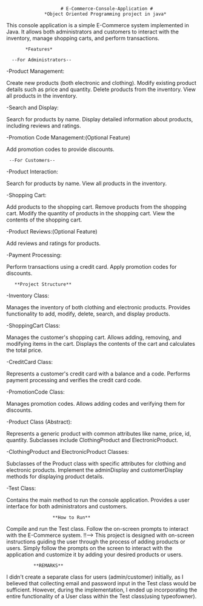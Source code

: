                         # E-Commerce-Console-Application #
                  *Object Oriented Programming project in java*


This console application is a simple E-Commerce system implemented in Java. 
It allows both administrators and customers to interact with the inventory, 
manage shopping carts, and perform transactions.

           *Features*

      --For Administrators--

-Product Management:

Create new products (both electronic and clothing).
Modify existing product details such as price and quantity.
Delete products from the inventory.
View all products in the inventory.

-Search and Display:

Search for products by name.
Display detailed information about products, including reviews and ratings.

-Promotion Code Management:(Optional Feature)

Add promotion codes to provide discounts.

     --For Customers--

-Product Interaction:

Search for products by name.
View all products in the inventory.

-Shopping Cart:

Add products to the shopping cart.
Remove products from the shopping cart.
Modify the quantity of products in the shopping cart.
View the contents of the shopping cart.

-Product Reviews:(Optional Feature)

Add reviews and ratings for products.

-Payment Processing:

Perform transactions using a credit card.
Apply promotion codes for discounts.


       **Project Structure**

-Inventory Class:

Manages the inventory of both clothing and electronic products.
Provides functionality to add, modify, delete, search, and display products.

-ShoppingCart Class:

Manages the customer's shopping cart.
Allows adding, removing, and modifying items in the cart.
Displays the contents of the cart and calculates the total price.

-CreditCard Class:

Represents a customer's credit card with a balance and a code.
Performs payment processing and verifies the credit card code.

-PromotionCode Class:

Manages promotion codes.
Allows adding codes and verifying them for discounts.

-Product Class (Abstract):

Represents a generic product with common attributes like name, price, id, quantity.
Subclasses include ClothingProduct and ElectronicProduct.

-ClothingProduct and ElectronicProduct Classes:

Subclasses of the Product class with specific attributes for clothing and electronic products.
Implement the adminDisplay and customerDisplay methods for displaying product details.

-Test Class:

Contains the main method to run the console application.
Provides a user interface for both administrators and customers.
             
                     **How to Run**

Compile and run the Test class.
Follow the on-screen prompts to interact with the E-Commerce system.
 !!--> This project is designed with on-screen instructions guiding the user through the process of adding products or users. 
    Simply follow the prompts on the screen to interact with the application and customize it by adding your desired products or users.
 		
		      **REMARKS**
I didn't create a separate class for users (admin/customer) initially, as I believed that collecting email and password input 
in the Test class would be sufficient. However, during the implementation, I ended up incorporating the entire functionality 
of a User class within the Test class(using typeofowner).








